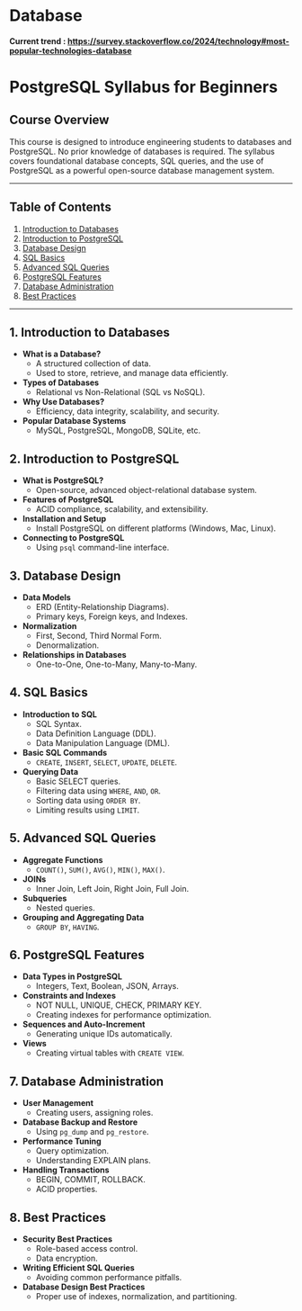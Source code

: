# Database
#### Current trend : https://survey.stackoverflow.co/2024/technology#most-popular-technologies-database

# PostgreSQL Syllabus for Beginners

## Course Overview
This course is designed to introduce engineering students to databases and PostgreSQL. No prior knowledge of databases is required. The syllabus covers foundational database concepts, SQL queries, and the use of PostgreSQL as a powerful open-source database management system.

---

## Table of Contents
1. [Introduction to Databases](#introduction-to-databases)
2. [Introduction to PostgreSQL](#introduction-to-postgresql)
3. [Database Design](#database-design)
4. [SQL Basics](#sql-basics)
5. [Advanced SQL Queries](#advanced-sql-queries)
6. [PostgreSQL Features](#postgresql-features)
7. [Database Administration](#database-administration)
8. [Best Practices](#best-practices)

---

## 1. Introduction to Databases
- **What is a Database?**
  - A structured collection of data.
  - Used to store, retrieve, and manage data efficiently.
- **Types of Databases**
  - Relational vs Non-Relational (SQL vs NoSQL).
- **Why Use Databases?**
  - Efficiency, data integrity, scalability, and security.
- **Popular Database Systems**
  - MySQL, PostgreSQL, MongoDB, SQLite, etc.
  
## 2. Introduction to PostgreSQL
- **What is PostgreSQL?**
  - Open-source, advanced object-relational database system.
- **Features of PostgreSQL**
  - ACID compliance, scalability, and extensibility.
- **Installation and Setup**
  - Install PostgreSQL on different platforms (Windows, Mac, Linux).
- **Connecting to PostgreSQL**
  - Using `psql` command-line interface.

## 3. Database Design
- **Data Models**
  - ERD (Entity-Relationship Diagrams).
  - Primary keys, Foreign keys, and Indexes.
- **Normalization**
  - First, Second, Third Normal Form.
  - Denormalization.
- **Relationships in Databases**
  - One-to-One, One-to-Many, Many-to-Many.
  
## 4. SQL Basics
- **Introduction to SQL**
  - SQL Syntax.
  - Data Definition Language (DDL).
  - Data Manipulation Language (DML).
- **Basic SQL Commands**
  - `CREATE`, `INSERT`, `SELECT`, `UPDATE`, `DELETE`.
- **Querying Data**
  - Basic SELECT queries.
  - Filtering data using `WHERE`, `AND`, `OR`.
  - Sorting data using `ORDER BY`.
  - Limiting results using `LIMIT`.

## 5. Advanced SQL Queries
- **Aggregate Functions**
  - `COUNT()`, `SUM()`, `AVG()`, `MIN()`, `MAX()`.
- **JOINs**
  - Inner Join, Left Join, Right Join, Full Join.
- **Subqueries**
  - Nested queries.
- **Grouping and Aggregating Data**
  - `GROUP BY`, `HAVING`.
  
## 6. PostgreSQL Features
- **Data Types in PostgreSQL**
  - Integers, Text, Boolean, JSON, Arrays.
- **Constraints and Indexes**
  - NOT NULL, UNIQUE, CHECK, PRIMARY KEY.
  - Creating indexes for performance optimization.
- **Sequences and Auto-Increment**
  - Generating unique IDs automatically.
- **Views**
  - Creating virtual tables with `CREATE VIEW`.
  
## 7. Database Administration
- **User Management**
  - Creating users, assigning roles.
- **Database Backup and Restore**
  - Using `pg_dump` and `pg_restore`.
- **Performance Tuning**
  - Query optimization.
  - Understanding EXPLAIN plans.
- **Handling Transactions**
  - BEGIN, COMMIT, ROLLBACK.
  - ACID properties.
  
## 8. Best Practices
- **Security Best Practices**
  - Role-based access control.
  - Data encryption.
- **Writing Efficient SQL Queries**
  - Avoiding common performance pitfalls.
- **Database Design Best Practices**
  - Proper use of indexes, normalization, and partitioning.
  
